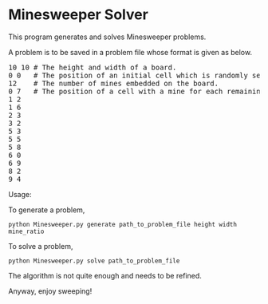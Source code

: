 # Minesweeper Solver

This program generates and solves Minesweeper problems.

A problem is to be saved in a problem file whose format is given as below.

<pre>
10 10 # The height and width of a board.
0 0   # The position of an initial cell which is randomly selected and luckily has no neighbor mine.
12    # The number of mines embedded on the board.
0 7   # The position of a cell with a mine for each remaining line.
1 2
1 6
2 3
3 2
5 3
5 5
5 8
6 0
6 9
8 2
9 4
</pre>

Usage:

To generate a problem, 

`python Minesweeper.py generate path_to_problem_file height width mine_ratio`

To solve a problem, 

`python Minesweeper.py solve path_to_problem_file`

The algorithm is not quite enough and needs to be refined.

Anyway, enjoy sweeping!
